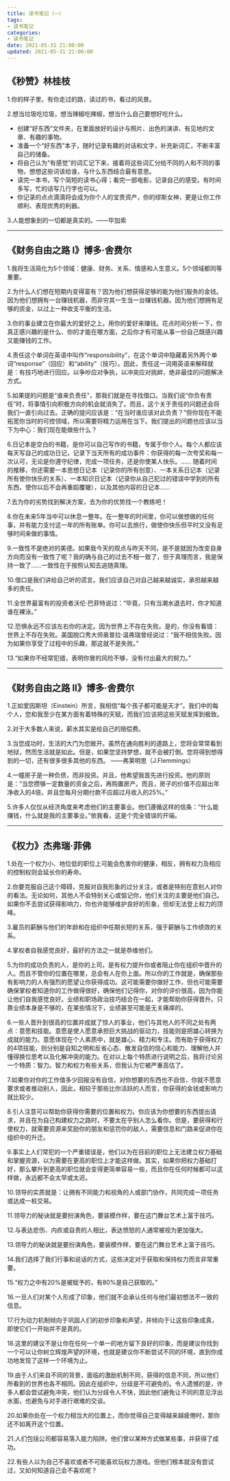 ```yaml
---
title: 读书笔记（一）
tags:
- 读书笔记
categories:
- 读书笔记
date: 2021-05-31 21:00:00
updated: 2021-05-31 21:00:00
---
```


## 《秒赞》林桂枝

1.你的样子里，有你走过的路，读过的书，看过的风景。

2.想当垃圾吃垃圾，想当辣椒吃辣椒，想当什么自己要想好吃什么。

- 创建“好东西”文件夹，在里面放好的设计与照片、出色的演讲、有见地的文章、有趣的事物。
- 准备一个“好东西”本子，随时记录有趣的对话和文字，补充新词汇，不断丰富自己的储备。
- 将自己认为“有感觉”的词汇记下来，接着将这些词汇分给不同的人和不同的事物，想想这些词该给谁，与什么东西结合最有意思。
- 读完一本书，写个简短的读书心得；看完一部电影，记录自己的感受。有时间多写，忙的话写几行字也可以。
- 你记录的点点滴滴将会成为你个人的宝贵资产，你的缪斯女神，更是让你工作顺利、表现优秀的利器。

3.人能想象到的一切都是真实的。——毕加索

<!-- more -->

---

## 《财务自由之路 I》博多·舍费尔

1.我将生活简化为5个领域：健康、财务、关系、情感和人生意义。5个领域都同等重要。

2.为什么人们想在短期内变得富有？因为他们想获得足够的能为他们服务的金钱。因为他们想拥有一台赚钱机器，而非穷其一生当一台赚钱机器。因为他们想拥有足够的资金，以过上一种收支平衡的生活。

3.你的事业建立在你最大的爱好之上。用你的爱好来赚钱。花点时间分析一下，你真正感兴趣的是什么、你的才能在哪方面，之后你才有可能从事一份自己既感兴趣又能赚钱的工作。

4.责任这个单词在英语中叫作“responsibility”，在这个单词中隐藏着另外两个单词“response”（回应）和“ability”（技巧）。因此，责任这一词用英语来解释就是：有技巧地进行回应。以争吵应对争执，以冲突应对挑衅，绝非最佳的问题解决方式。

5.如果提的问题是“谁来负责任”，那我们就是在寻找借口。当我们说“你负有责任”时，将事情引向积极方向的机会就消失了。而且，这个关于责任的问题还会将我们一直引向过去。正确的提问应该是：“在当时谁应该对此负责？”但你现在不能拓宽你当时的可控领域，所以需要将精力运用在当下。我们提出的问题也应该以当下为中心：我们现在能做些什么？

6.日记本是空白的书籍，是你可以自己写作的书籍，专属于你个人。每个人都应该每天写自己的成功日记，记录下当天所有的成功事件：你获得的每一次夸奖和每一次认可，无论是你遵守纪律，完成一项任务，还是你使某人快乐。…… 随着时间的推移，你还需要一本思想日记本（记录你的所有创意）、一本关系日记本（记录所有使你快乐的关系）、一本知识日记本（记录你从自己犯过的错误中学到的所有东西，使你以后不会再重蹈覆辙），以及其他内容的日记本……

7.去为你的劣势找到解决方案，去为你的优势找一个教练吧！

8.你在未来5年当中可以休息一整年。在一整年的时间里，你可以做想做的任何事，并有能力支付这一年的所有账单。你可以去旅行，做使你快乐但平时又没有足够时间来做的事情。

9.一致性不是绝对的美德。如果我今天的观点与昨天不同，是不是就因为改变自身方向而没有一致性了呢？我的确与自己的过去不相一致了，但于真理而言，我是保持一致了……一致性在于按照认知去追随真理。

10.借口是我们讲给自己听的谎言。我们应该自己对自己越来越诚实，承担越来越多的责任。

11.全世界最富有的投资者沃伦·巴菲特说过：“毕竟，只有当潮水退去时，你才知道谁在裸泳。”

12.恐惧永远不应该左右你的决定。因为世界上不存在失败。是的，你没有看错：世界上不存在失败。美国脱口秀大师奥普拉·温弗瑞曾经说过：“我不相信失败。因为如果你享受了过程中的乐趣，那这就不是失败。”

13.“如果你不经常犯错，表明你冒的风险不够，没有付出最大的努力。”

---

## 《财务自由之路 II》博多·舍费尔

1.正如爱因斯坦（Einstein）所言，我相信“每个孩子都可能是天才”。我们中的每个人，您和我至少在某方面有着特殊的天赋，而我们应该把这些天赋发挥到极致。

2.对于大多数人来说，薪水其实是给自己的赔偿费。

3.当您成功时，生活的大门为您敞开。虽然在通向胜利的道路上，您将会常常看到地狱，然而生活就是如此。但是，如果您坚持梦想，就不会被打倒。您将得到想得到的一切，还有很多很多其他的东西。
——弗莱明思（J.Flemmings）

4.一幢房子是一种负债，而非投资。并且，他希望我首先进行投资。他的原则是：“当您攒够一定数量的资金之后，再购置房产。而且，房子的价值不应超出年净收入的4倍，并且您每月分期付款不应超过月收入的25%。”

5.许多人仅仅从经济角度来考虑他们的主要事业。他们遵循这样的信条：“什么能赚钱，什么就是我的主要事业。”依我看，这是个完全错误的开端。

---

## 《权力》杰弗瑞·菲佛

1.处在一个权力小、地位低的职位上可能会危害你的健康，相反，拥有权力及相应的控制权则会延长你的寿命。

2.你要克服自己这个障碍，克服对自我形象的过分关注，或者是特别在意别人对你的看法。无论如何，其他人不会特别关心或惦记你，他们关注的主要是他们自己。如果你不去尝试获得影响力，你也许能够维护良好的形象，但却无法登上权力的顶峰。

3.雇员的薪酬与他们的年龄和在组织中任期长短的关系，强于薪酬与工作绩效的关系。

4.掌权者自我感觉良好，最好的方法之一就是恭维他们。

5.为你的成功负责的人，是你的上司，是有权力提升你或者阻止你在组织中晋升的人。而且不管你的位置在哪里，总会有人在你上面。所以你的工作就是，确保那些有影响力的人有强烈的愿望让你获得成功。这可能需要你做好工作，但也可能需要确保掌权者知道你的工作做得很好，确保他们记得你，对你的评价很高，因为你能让他们自我感觉良好。业绩和职场政治技巧结合在一起，才能帮助你获得晋升。只靠业绩本身是不够的，在某些情况下，业绩甚至可能是无关痛痒的。

6.一些人晋升到很高的位置并成就了惊人的事业，他们与其他人的不同之处有两点：意愿和技能。意愿是使人愿意承担巨大挑战的驱动力，技能则是把雄心转换为成就的能力。意愿体现在个人素质中，就是雄心、精力和专注。而有助于获得权力的4项技能，则分别是自知之明和反省心态、散发自信的信心和能力、理解他人并懂得换位思考以及化解冲突的能力。在对以上每个特质进行说明之后，我将讨论另一个特质：智力。智力和权力有些关系，但我认为它被严重高估了。

7.如果你对你的工作值多少回报没有自信，对你想要的东西也不自信，你就不愿意要求或者推动别人，因此，相较于那些比你活跃的人而言，你获得的金钱或影响力就比较少。

8.引人注意可以帮助你获得你需要的位置和权力。你应该为你想要的东西提出请求，并且在为自己构建权力之路时，不要太在乎别人怎么看你。但是，要获得和行使权力，就需要资源来奖励你的朋友和惩罚你的敌人，需要信息和门路来促进你在组织中的升迁。

9.事实上人们常犯的一个严重错误是，他们以为在目前的职位上无法建立权力基础和掌握资源，以为需要在更高的职位上才能这样做。其实，如果你把权力基础打好，那么攀升到更高的职位就会变得更简单容易一些，而且你在任何时候都可以这样做，永远都不会太早或太迟。

10.领导的实质就是：让拥有不同能力和视角的人或部门协作，共同完成一项任务或达成一桩交易。

11.领导力的秘诀就是要扮演角色，要装模作样，要在这门舞台艺术上富于技巧。

12.与表达悲伤、内疚或自责的人相比，表达愤怒的人通常被视为更加强大。

13.领导力的秘诀就是要扮演角色，要装模作样，要在这门舞台艺术上富于技巧。

14.我们选择了我们行事和说话的方式，这些决定对于获取和保持权力而言非常重要。

15.“权力之中有20%是被赋予的，有80%是自己获取的。”

16.一旦人们对某个人形成了印象，他们就不会承认任何与他们最初想法不一致的信息。

17.行为动力机制倾向于巩固人们的初步印象和声望，并倾向于让这些印象成真，即使它们一开始并不是真的。

18.这里的建议不是让你在任何一个单一的地方留下良好的印象，而是建议你找到一个可以让你树立辉煌声望的环境，也就是建议你不断尝试不同的环境，直到你成功地发现了这样一个环境为止。

19.由于人们来自不同的背景，面临的激励机制不同，获得的信息不同，所以他们所看到的世界也各不相同。因此在组织中，分歧是不可避免的。令人遗憾的是，许多人都会尝试避免冲突，他们认为分歧令人不快，因此他们避免让不同的意见浮出水面，也避免与对手进行艰难的交谈。

20.如果你处在一个权力相当大的位置上，而你觉得自己变得越来越疲倦时，那你还不如离开这个位置。

21.人们包括公司都容易落入能力陷阱。他们曾以某种方式做某些事，并获得了成功。

22.有些人以为自己不喜欢或者不可能喜欢玩权力游戏。但他们根本就没有尝试过，又如何知道自己会不喜欢呢？

